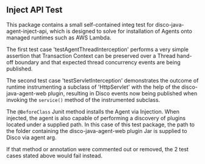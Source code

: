 ## Inject API Test

This package contains a small self-contained integ test for disco-java-agent-inject-api, 
which is designed to solve for installation of Agents onto managed runtimes such as AWS Lambda.
 
The first test case 'testAgentThreadInterception' performs a very simple assertion that Transaction Context can be
preserved over a Thread hand-off boundary and that expected thread concurrency events are being published. 

The second test case 'testServletInterception' demonstrates the outcome of runtime instrumenting a subclass of 
'HttpServlet' with the help of the disco-java-agent-web plugin, resulting in Disco events now being published when 
invoking the ``service()`` method of the instrumented subclass.

The ``@BeforeClass`` Junit method installs the Agent via Injection. When injected, the agent is also capable of 
performing a discovery of plugins located under a supplied path. In this case of this test package, the path to 
the folder containing the disco-java-agent-web plugin Jar is supplied to Disco via agent arg. 

If that method or annotation were commented out or removed, the 2 test cases stated above would fail instead.